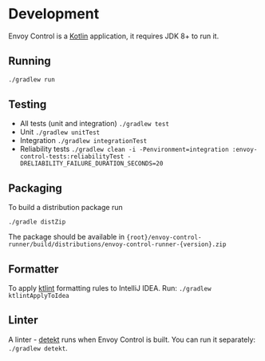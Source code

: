 # Development

Envoy Control is a [Kotlin](https://kotlinlang.org/) application, it requires JDK 8+ to run it.

## Running
```bash
./gradlew run
```

## Testing
* All tests (unit and integration)
```./gradlew test```
* Unit 
```./gradlew unitTest```
* Integration
```./gradlew integrationTest```
* Reliability tests
```./gradlew clean -i -Penvironment=integration :envoy-control-tests:reliabilityTest -DRELIABILITY_FAILURE_DURATION_SECONDS=20```

## Packaging
To build a distribution package run
```
./gradle distZip
```
The package should be available in `{root}/envoy-control-runner/build/distributions/envoy-control-runner-{version}.zip`

## Formatter
To apply [ktlint](https://ktlint.github.io/) formatting rules to IntelliJ IDEA. Run: `./gradlew ktlintApplyToIdea`

## Linter
A linter - [detekt](https://arturbosch.github.io/detekt/) runs when Envoy Control is built. You can run it separately:
`./gradlew detekt`.


